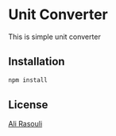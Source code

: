 # Unit Converter

This is simple unit converter

## Installation

```bash
npm install
```

## License

[Ali Rasouli](https://alirasouli.info)
